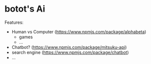 # botot's Ai
Features:
* Human vs Computer (https://www.npmjs.com/package/alphabeta)
     + games
     + ...
* Chatbot? (https://www.npmjs.com/package/mitsuku-api)
* search engine (https://www.npmjs.com/package/chatbot)
* ...
